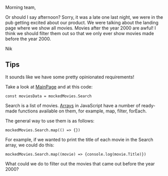 Morning team,

Or should I say afternoon? Sorry, it was a late one last night, we were in the pub getting excited about our product.
We were talking about the landing page where we show all movies. Movies after the year 2000 are awful! I think
we should filter them out so that we only ever show movies made before the year 2000.

Nik

## Tips

It sounds like we have some pretty opinionated requirements!

Take a look at [MainPage](../src/pages/MainPage.jsx) and at this code:

`const moviesData = mockedMovies.Search`

Search is a list of movies. [Arrays](https://developer.mozilla.org/en-US/docs/Web/JavaScript/Reference/Global_Objects/Array) in JavaScript have a number of ready-made functions available on them, for example,
map, filter, forEach.

The general way to use them is as follows:

`mockedMovies.Search.map(() => {})`

For example, if we wanted to print the title of each movie in the Search array, we could do this:

`mockedMovies.Search.map((movie) => {console.log(movie.Title)})`

What could we do to filter out the movies that came out before the year 2000?
